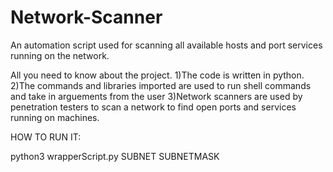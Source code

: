 # Network-Scanner
An automation script used for scanning all available hosts and port services running on the network.

All you need to know about the project.
1)The code is written in python.
2)The commands and libraries imported are used to run shell commands and take in arguements from the user
3)Network scanners are used by penetration testers to scan a network to find open ports and services running on machines.


HOW TO RUN IT:

python3 wrapperScript.py SUBNET SUBNETMASK
